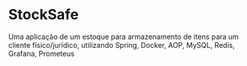 # StockSafe
Uma aplicação de um estoque para armazenamento de itens para um cliente físico/jurídico, utilizando Spring, Docker, AOP, MySQL, Redis, Grafana, Prometeus
